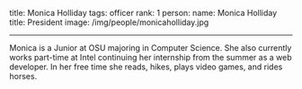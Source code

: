 title: Monica Holliday
tags: officer
rank: 1
person:
    name: Monica Holliday
    title: President
    image: /img/people/monicaholliday.jpg

---

Monica is a Junior at OSU majoring in Computer Science. She also currently works
 part-time at Intel continuing her internship from the summer as a web developer.
In her free time she reads, hikes, plays video games, and rides horses.
